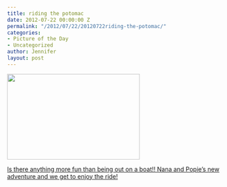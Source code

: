 ```yaml
---
title: riding the potomac
date: 2012-07-22 00:00:00 Z
permalink: "/2012/07/22/20120722riding-the-potomac/"
categories:
- Picture of the Day
- Uncategorized
author: Jennifer
layout: post
---
```


[<img title="IMG_1472" height="200" alt="" width="310" class="alignnone size-thumbnail wp-image-1643" src="http://static.squarespace.com/static/50db6bb3e4b015296cd43789/50dfa5b1e4b0dc6320e0b5ea/50dfa5b3e4b0dc6320e0b90f/1342997913000/?format=original" />](http://www.flickr.com/photos/jenniferandJennifers_photos/sets/72157630712018682/)

[Is there anything more fun than being out on a boat!! Nana and Popie&#8217;s new adventure and we get to enjoy the ride!](http://www.flickr.com/photos/jenniferandJennifers_photos/sets/72157630712018682/)
